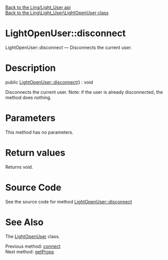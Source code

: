 [Back to the Ling/Light_User api](https://github.com/lingtalfi/Light_User/blob/master/doc/api/Ling/Light_User.md)<br>
[Back to the Ling\Light_User\LightOpenUser class](https://github.com/lingtalfi/Light_User/blob/master/doc/api/Ling/Light_User/LightOpenUser.md)


LightOpenUser::disconnect
================



LightOpenUser::disconnect — Disconnects the current user.




Description
================


public [LightOpenUser::disconnect](https://github.com/lingtalfi/Light_User/blob/master/doc/api/Ling/Light_User/LightOpenUser/disconnect.md)() : void




Disconnects the current user.
Note: if the user is already disconnected, the method does nothing.




Parameters
================

This method has no parameters.


Return values
================

Returns void.








Source Code
===========
See the source code for method [LightOpenUser::disconnect](https://github.com/lingtalfi/Light_User/blob/master/LightOpenUser.php#L155-L159)


See Also
================

The [LightOpenUser](https://github.com/lingtalfi/Light_User/blob/master/doc/api/Ling/Light_User/LightOpenUser.md) class.

Previous method: [connect](https://github.com/lingtalfi/Light_User/blob/master/doc/api/Ling/Light_User/LightOpenUser/connect.md)<br>Next method: [getProps](https://github.com/lingtalfi/Light_User/blob/master/doc/api/Ling/Light_User/LightOpenUser/getProps.md)<br>

